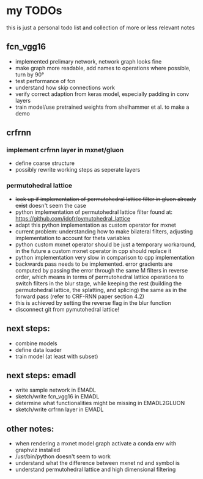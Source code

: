 # my TODOs

this is just a personal todo list and collection of more or less relevant notes

## fcn_vgg16

- implemented prelimary network, network graph looks fine
- make graph more readable, add names to operations where possible, turn by 90°
- test performance of fcn
- understand how skip connections work
- verify correct adaption from keras model, especially padding in conv layers
- train model/use pretrained weights from shelhammer et al. to make a demo

## crfrnn

### implement crfrnn layer in mxnet/gluon

- define coarse structure
- possibly rewrite working steps as seperate layers

### permutohedral lattice

- ~~look up if implementation of permutohedral lattice filter in gluon already exist~~ doesn't seem the case
- python implementation of permutohedral lattice filter found at: https://github.com/idofr/pymutohedral_lattice
- adapt this python implementation as custom operator for mxnet
- current problem: understanding how to make bilateral filters, adjusting implementation to account for theta variables
- python custom mxnet operator should be just a temporary workaround, in the future a custom mxnet operator in cpp should replace it
- python implementation very slow in comparison to cpp implementation
- backwards pass needs to be implemented. error gradients are computed by passing the error through the same M filters in reverse order,
which means in terms of permutohedral lattice operations to switch filters in the blur stage, while keeping the rest (building the permutohedral
lattice, the splatting, and splicing) the same as in the forward pass (refer to CRF-RNN paper section 4.2)
- this is achieved by setting the reverse flag in the blur function
- disconnect git from pymutohedral lattice!

## next steps:

- combine models
- define data loader
- train model (at least with subset)

## next steps: emadl

- write sample network in EMADL
- sketch/write fcn_vgg16 in EMADL
- determine what functionalities might be missing in EMADL2GLUON
- sketch/write crfrnn layer in EMADL

## other notes:

- when rendering a mxnet model graph activate a conda env with graphviz installed
- /usr/bin/python doesn't seem to work
- understand what the difference between mxnet nd and symbol is
- understand permutohedral lattice and high dimensional filtering